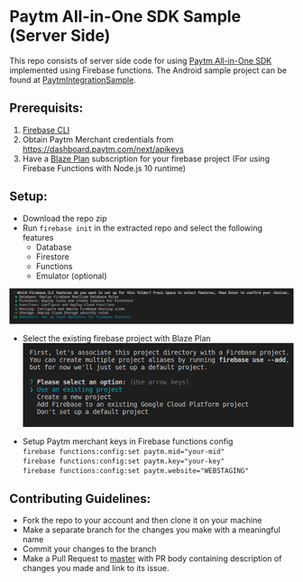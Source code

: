 # Paytm All-in-One SDK Sample (Server Side)

This repo consists of server side code for using [Paytm All-in-One SDK](https://developer.paytm.com/docs/all-in-one-sdk/) implemented using Firebase functions. The Android sample project can be found at [PaytmIntegrationSample](https://github.com/Parthav46/PaytmIntegrationSample).

## Prerequisits:
1. [Firebase CLI](https://firebase.google.com/docs/cli)
2. Obtain Paytm Merchant credentials from https://dashboard.paytm.com/next/apikeys
3. Have a [Blaze Plan](https://firebase.google.com/pricing) subscription for your firebase project (For using Firebase Functions with Node.js 10 runtime)

## Setup:

- Download the repo zip
- Run `firebase init` in the extracted repo and select the following features
    - Database
    - Firestore
    - Functions
    - Emulator (optional)

![Firebase CLI feature selection](./imgs/feature_selection.png)

- Select the existing firebase project with Blaze Plan <br>
![Firebase project selection](./imgs/project_selection.png)

- Setup Paytm merchant keys in Firebase functions config <br>
    `firebase functions:config:set paytm.mid="your-mid"` <br>
    `firebase functions:config:set paytm.key="your-key"` <br>
    `firebase functions:config:set paytm.website="WEBSTAGING"`

## Contributing Guidelines:
- Fork the repo to your account and then clone it on your machine
- Make a separate branch for the changes you make with a meaningful name
- Commit your changes to the branch
- Make a Pull Request to [master](../../tree/master) with PR body containing description of changes you made and link to its issue.
